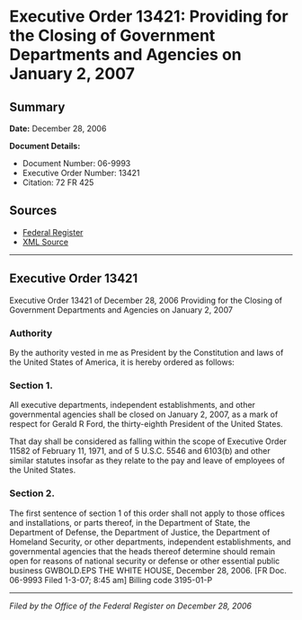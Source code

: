 # Executive Order 13421: Providing for the Closing of Government Departments and Agencies on January 2, 2007

## Summary

**Date:** December 28, 2006

**Document Details:**
- Document Number: 06-9993
- Executive Order Number: 13421
- Citation: 72 FR 425

## Sources
- [Federal Register](https://www.federalregister.gov/documents/2007/01/04/06-9993/providing-for-the-closing-of-government-departments-and-agencies-on-january-2-2007)
- [XML Source](https://www.federalregister.gov/documents/full_text/xml/2007/01/04/06-9993.xml)

---

## Executive Order 13421

Executive Order 13421 of December 28, 2006
Providing for the Closing of Government Departments and Agencies on January 2, 2007 
### Authority

By the authority vested in me as President by the Constitution and laws of the United States of America, it is hereby ordered as follows: 
### Section 1.

All executive departments, independent establishments, and other governmental agencies shall be closed on January 2, 2007, as a mark of respect for Gerald R Ford, the thirty-eighth President of the United States.

That day shall be considered as falling within the scope of Executive Order 11582 of February 11, 1971, and of 5 U.S.C. 5546 and 6103(b) and other similar statutes insofar as they relate to the pay and leave of employees of the United States. 
### Section 2.

The first sentence of section 1 of this order shall not apply to those offices and installations, or parts thereof, in the Department of State, the Department of Defense, the Department of Justice, the Department of Homeland Security, or other departments, independent establishments, and governmental agencies that the heads thereof determine should remain open for reasons of national security or defense or other essential public business
GWBOLD.EPS
THE WHITE HOUSE,
December 28, 2006. 
[FR Doc. 06-9993
Filed 1-3-07; 8:45 am]
Billing code 3195-01-P

---

*Filed by the Office of the Federal Register on December 28, 2006*
